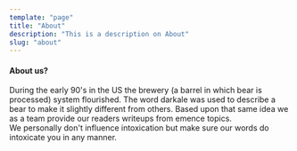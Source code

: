 ```yaml
---
template: "page"
title: "About"
description: "This is a description on About"
slug: "about"
---
```


#### About us? 
During the early 90's in the US the brewery  (a barrel in which bear is processed) system flourished. The word darkale was used to describe a bear to make it slightly different from others. Based upon that same idea we as a team provide our readers writeups from emence topics. <br/>
We personally don't influence intoxication but make sure our words do intoxicate you in any manner.
